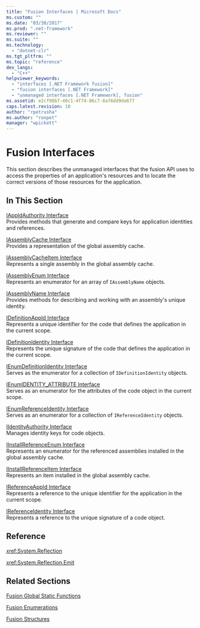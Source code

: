```yaml
---
title: "Fusion Interfaces | Microsoft Docs"
ms.custom: ""
ms.date: "03/30/2017"
ms.prod: ".net-framework"
ms.reviewer: ""
ms.suite: ""
ms.technology: 
  - "dotnet-clr"
ms.tgt_pltfrm: ""
ms.topic: "reference"
dev_langs: 
  - "C++"
helpviewer_keywords: 
  - "interfaces [.NET Framework fusion]"
  - "fusion interfaces [.NET Framework]"
  - "unmanaged interfaces [.NET Framework], fusion"
ms.assetid: e2cf98b7-40c1-4f74-86c7-8a76dd9da677
caps.latest.revision: 10
author: "rpetrusha"
ms.author: "ronpet"
manager: "wpickett"
---
```

# Fusion Interfaces
This section describes the unmanaged interfaces that the fusion API uses to access the properties of an application's resources and to locate the correct versions of those resources for the application.  
  
## In This Section  
 [IAppIdAuthority Interface](../../../../docs/framework/unmanaged-api/fusion/iappidauthority-interface.md)  
 Provides methods that generate and compare keys for application identities and references.  
  
 [IAssemblyCache Interface](../../../../docs/framework/unmanaged-api/fusion/iassemblycache-interface.md)  
 Provides a representation of the global assembly cache.  
  
 [IAssemblyCacheItem Interface](../../../../docs/framework/unmanaged-api/fusion/iassemblycacheitem-interface.md)  
 Represents a single assembly in the global assembly cache.  
  
 [IAssemblyEnum Interface](../../../../docs/framework/unmanaged-api/fusion/iassemblyenum-interface.md)  
 Represents an enumerator for an array of `IAssemblyName` objects.  
  
 [IAssemblyName Interface](../../../../docs/framework/unmanaged-api/fusion/iassemblyname-interface.md)  
 Provides methods for describing and working with an assembly's unique identity.  
  
 [IDefinitionAppId Interface](../../../../docs/framework/unmanaged-api/fusion/idefinitionappid-interface.md)  
 Represents a unique identifier for the code that defines the application in the current scope.  
  
 [IDefinitionIdentity Interface](../../../../docs/framework/unmanaged-api/fusion/idefinitionidentity-interface.md)  
 Represents the unique signature of the code that defines the application in the current scope.  
  
 [IEnumDefinitionIdentity Interface](../../../../docs/framework/unmanaged-api/fusion/ienumdefinitionidentity-interface.md)  
 Serves as the enumerator for a collection of `IDefinitionIdentity` objects.  
  
 [IEnumIDENTITY_ATTRIBUTE Interface](../../../../docs/framework/unmanaged-api/fusion/ienumidentity-attribute-interface.md)  
 Serves as an enumerator for the attributes of the code object in the current scope.  
  
 [IEnumReferenceIdentity Interface](../../../../docs/framework/unmanaged-api/fusion/ienumreferenceidentity-interface.md)  
 Serves as an enumerator for a collection of `IReferenceIdentity` objects.  
  
 [IIdentityAuthority Interface](../../../../docs/framework/unmanaged-api/fusion/iidentityauthority-interface.md)  
 Manages identity keys for code objects.  
  
 [IInstallReferenceEnum Interface](../../../../docs/framework/unmanaged-api/fusion/iinstallreferenceenum-interface.md)  
 Represents an enumerator for the referenced assemblies installed in the global assembly cache.  
  
 [IInstallReferenceItem Interface](../../../../docs/framework/unmanaged-api/fusion/iinstallreferenceitem-interface.md)  
 Represents an item installed in the global assembly cache.  
  
 [IReferenceAppId Interface](../../../../docs/framework/unmanaged-api/fusion/ireferenceappid-interface.md)  
 Represents a reference to the unique identifier for the application in the current scope.  
  
 [IReferenceIdentity Interface](../../../../docs/framework/unmanaged-api/fusion/ireferenceidentity-interface.md)  
 Represents a reference to the unique signature of a code object.  
  
## Reference  
 <xref:System.Reflection>  
  
 <xref:System.Reflection.Emit>  
  
## Related Sections  
 [Fusion Global Static Functions](../../../../docs/framework/unmanaged-api/fusion/fusion-global-static-functions.md)  
  
 [Fusion Enumerations](../../../../docs/framework/unmanaged-api/fusion/fusion-enumerations.md)  
  
 [Fusion Structures](../../../../docs/framework/unmanaged-api/fusion/fusion-structures.md)